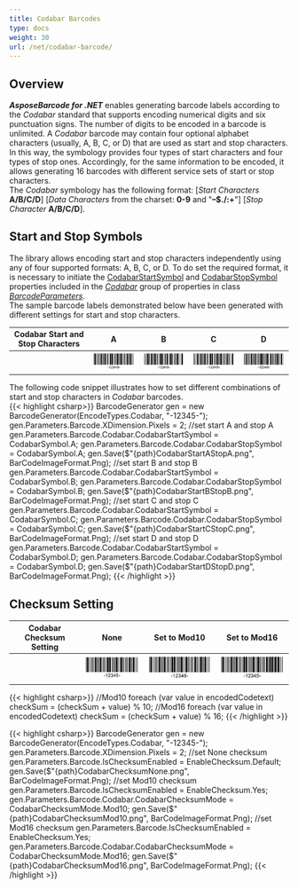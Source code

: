 ```yaml
---
title: Codabar Barcodes
type: docs
weight: 30
url: /net/codabar-barcode/
---
```


## Overview
***AsposeBarcode for .NET*** enables generating barcode labels according to the *Codabar* standard that supports encoding numerical digits and six punctuation signs. The number of digits to be encoded in a barcode is unlimited. A *Codabar* barcode may contain four optional alphabet characters (usually, A, B, C, or D) that are used as start and stop characters. In this way, the symbology provides four types of start characters and four types of stop ones. Accordingly, for the same information to be encoded, it allows generating 16 barcodes with different service sets of start or stop characters.  
The *Codabar* symbology has the following format: [*Start Characters* **A/B/C/D**] [*Data Characters* from the charset: **0-9** and "**–$./:+**"] [*Stop Character* **A/B/C/D**].

## Start and Stop Symbols
The library allows encoding start and stop characters independently using any of four supported formats: A, B, C, or D. To do set the required format, it is necessary to initiate the [CodabarStartSymbol](https://apireference.aspose.com/barcode/net/aspose.barcode.generation/codabarparameters/properties/codabarstartsymbol) and [CodabarStopSymbol](https://apireference.aspose.com/barcode/net/aspose.barcode.generation/codabarparameters/properties/codabarstopsymbol) properties included in the [*Codabar*](https://apireference.aspose.com/barcode/net/aspose.barcode.generation/barcodeparameters/properties/codabar) group of properties in class [*BarcodeParameters*](https://apireference.aspose.com/barcode/net/aspose.barcode.generation/barcodeparameters).  
The sample barcode labels demonstrated below have been generated with different settings for start and stop characters.
  
|Codabar Start and Stop Characters|A|B|C|D|
|:---:|:---:|:---:|:---:|:---:|
| |<img src="CodabarStartAStopA.png">|<img src="CodabarStartBStopB.png">|<img src="CodabarStartCStopC.png">|<img src="CodabarStartDStopD.png">|
  
The following code snippet illustrates how to set different combinations of start and stop characters in *Codabar* barcodes.   
{{< highlight csharp>}}
BarcodeGenerator gen = new BarcodeGenerator(EncodeTypes.Codabar, "-12345-");
gen.Parameters.Barcode.XDimension.Pixels = 2;
//set start A and stop A
gen.Parameters.Barcode.Codabar.CodabarStartSymbol = CodabarSymbol.A;
gen.Parameters.Barcode.Codabar.CodabarStopSymbol = CodabarSymbol.A;
gen.Save($"{path}CodabarStartAStopA.png", BarCodeImageFormat.Png);
//set start B and stop B
gen.Parameters.Barcode.Codabar.CodabarStartSymbol = CodabarSymbol.B;
gen.Parameters.Barcode.Codabar.CodabarStopSymbol = CodabarSymbol.B;
gen.Save($"{path}CodabarStartBStopB.png", BarCodeImageFormat.Png);
//set start C and stop C
gen.Parameters.Barcode.Codabar.CodabarStartSymbol = CodabarSymbol.C;
gen.Parameters.Barcode.Codabar.CodabarStopSymbol = CodabarSymbol.C;
gen.Save($"{path}CodabarStartCStopC.png", BarCodeImageFormat.Png);
//set start D and stop D
gen.Parameters.Barcode.Codabar.CodabarStartSymbol = CodabarSymbol.D;
gen.Parameters.Barcode.Codabar.CodabarStopSymbol = CodabarSymbol.D;
gen.Save($"{path}CodabarStartDStopD.png", BarCodeImageFormat.Png);
{{< /highlight >}}
  
## Checksum Setting

|Codabar Checksum Setting|None|Set to Mod10|Set to Mod16|
|:---:|:---:|:---:|:---:|
| |<img src="CodabarChecksumNone.png">|<img src="CodabarChecksumMod10.png">|<img src="CodabarChecksumMod16.png">|



{{< highlight csharp>}}
//Mod10
foreach (var value in encodedCodetext)
    checkSum = (checkSum + value) % 10;
//Mod16
foreach (var value in encodedCodetext)
    checkSum = (checkSum + value) % 16;
{{< /highlight >}} 

{{< highlight csharp>}}
BarcodeGenerator gen = new BarcodeGenerator(EncodeTypes.Codabar, "-12345-");
gen.Parameters.Barcode.XDimension.Pixels = 2;
//set None checksum
gen.Parameters.Barcode.IsChecksumEnabled = EnableChecksum.Default;
gen.Save($"{path}CodabarChecksumNone.png", BarCodeImageFormat.Png);
//set Mod10 checksum
gen.Parameters.Barcode.IsChecksumEnabled = EnableChecksum.Yes;
gen.Parameters.Barcode.Codabar.CodabarChecksumMode = CodabarChecksumMode.Mod10;
gen.Save($"{path}CodabarChecksumMod10.png", BarCodeImageFormat.Png);
//set Mod16 checksum
gen.Parameters.Barcode.IsChecksumEnabled = EnableChecksum.Yes;
gen.Parameters.Barcode.Codabar.CodabarChecksumMode = CodabarChecksumMode.Mod16;
gen.Save($"{path}CodabarChecksumMod16.png", BarCodeImageFormat.Png);
{{< /highlight >}}